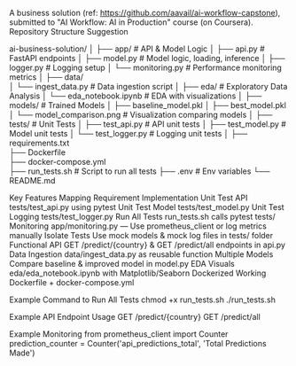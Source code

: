 A business solution (ref: https://github.com/aavail/ai-workflow-capstone), submitted to "AI Workflow: AI in Production" course (on Coursera).
Repository Structure Suggestion

ai-business-solution/
│
├── app/                      # API & Model Logic
│   ├── api.py                # FastAPI endpoints
│   ├── model.py              # Model logic, loading, inference
│   ├── logger.py             # Logging setup
│   └── monitoring.py         # Performance monitoring metrics
│
├── data/                    
│   └── ingest_data.py        # Data ingestion script
│
├── eda/                      # Exploratory Data Analysis
│   └── eda_notebook.ipynb    # EDA with visualizations
│
├── models/                   # Trained Models
│   ├── baseline_model.pkl
│   ├── best_model.pkl
│   └── model_comparison.png  # Visualization comparing models
│
├── tests/                    # Unit Tests
│   ├── test_api.py           # API unit tests
│   ├── test_model.py         # Model unit tests
│   └── test_logger.py        # Logging unit tests
│
├── requirements.txt          
├── Dockerfile               
├── docker-compose.yml        
├── run_tests.sh              # Script to run all tests
├── .env                      # Env variables
└── README.md                 

Key Features Mapping
Requirement	      Implementation
Unit Test API	    tests/test_api.py using pytest
Unit Test Model	  tests/test_model.py
Unit Test Logging	tests/test_logger.py
Run All Tests	    run_tests.sh calls pytest tests/
Monitoring	      app/monitoring.py — Use prometheus_client or log metrics manually
Isolate Tests	    Use mock models & mock log files in tests/ folder
Functional API	  GET /predict/{country} & GET /predict/all endpoints in api.py
Data Ingestion	  data/ingest_data.py as reusable function
Multiple Models	  Compare baseline & improved model in model.py
EDA Visuals	      eda/eda_notebook.ipynb with Matplotlib/Seaborn
Dockerized	      Working Dockerfile + docker-compose.yml

Example           Command to Run All Tests
chmod +x run_tests.sh
./run_tests.sh

Example API Endpoint Usage
GET /predict/{country}
GET /predict/all

Example Monitoring
from prometheus_client import Counter
prediction_counter = Counter('api_predictions_total', 'Total Predictions Made')
